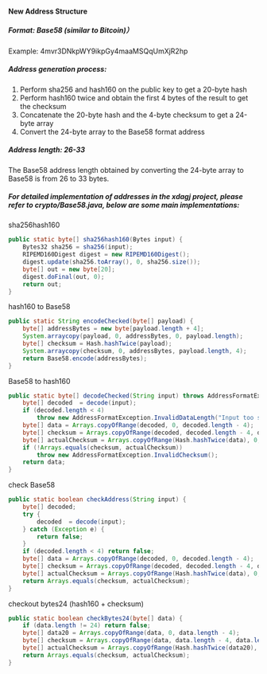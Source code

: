 #### New Address Structure

##### Format: Base58 (similar to Bitcoin)）

Example: 4mvr3DNkpWY9ikpGy4maaMSQqUmXjR2hp

##### Address generation process:

1. Perform sha256 and hash160 on the public key to get a 20-byte hash
2. Perform hash160 twice and obtain the first 4 bytes of the result to get the checksum
3. Concatenate the 20-byte hash and the 4-byte checksum to get a 24-byte array
4. Convert the 24-byte array to the Base58 format address

##### Address length: 26-33

The Base58 address length obtained by converting the 24-byte array to Base58 is from 26 to 33 bytes.

##### For detailed implementation of addresses in the xdagj project, please refer to crypto/Base58.java, below are some main implementations:

sha256hash160

```java
public static byte[] sha256hash160(Bytes input) {
    Bytes32 sha256 = sha256(input);
    RIPEMD160Digest digest = new RIPEMD160Digest();
    digest.update(sha256.toArray(), 0, sha256.size());
    byte[] out = new byte[20];
    digest.doFinal(out, 0);
    return out;
}
```

hash160 to Base58

```java
public static String encodeChecked(byte[] payload) {
    byte[] addressBytes = new byte[payload.length + 4];
    System.arraycopy(payload, 0, addressBytes, 0, payload.length);
    byte[] checksum = Hash.hashTwice(payload);
    System.arraycopy(checksum, 0, addressBytes, payload.length, 4);
    return Base58.encode(addressBytes);
}
```

Base58 to hash160

```java
public static byte[] decodeChecked(String input) throws AddressFormatException {
    byte[] decoded  = decode(input);
    if (decoded.length < 4)
        throw new AddressFormatException.InvalidDataLength("Input too short: " + decoded.length);
    byte[] data = Arrays.copyOfRange(decoded, 0, decoded.length - 4);
    byte[] checksum = Arrays.copyOfRange(decoded, decoded.length - 4, decoded.length);
    byte[] actualChecksum = Arrays.copyOfRange(Hash.hashTwice(data), 0, 4);
    if (!Arrays.equals(checksum, actualChecksum))
        throw new AddressFormatException.InvalidChecksum();
    return data;
}
```

check Base58

```java
public static boolean checkAddress(String input) {
    byte[] decoded;
    try {
        decoded  = decode(input);
    } catch (Exception e) {
        return false;
    }
    if (decoded.length < 4) return false;
    byte[] data = Arrays.copyOfRange(decoded, 0, decoded.length - 4);
    byte[] checksum = Arrays.copyOfRange(decoded, decoded.length - 4, decoded.length);
    byte[] actualChecksum = Arrays.copyOfRange(Hash.hashTwice(data), 0, 4);
    return Arrays.equals(checksum, actualChecksum);
}
```

checkout bytes24 (hash160 + checksum)

```java
public static boolean checkBytes24(byte[] data) {
    if (data.length != 24) return false;
    byte[] data20 = Arrays.copyOfRange(data, 0, data.length - 4);
    byte[] checksum = Arrays.copyOfRange(data, data.length - 4, data.length);
    byte[] actualChecksum = Arrays.copyOfRange(Hash.hashTwice(data20), 0, 4);
    return Arrays.equals(checksum, actualChecksum);
}
```

